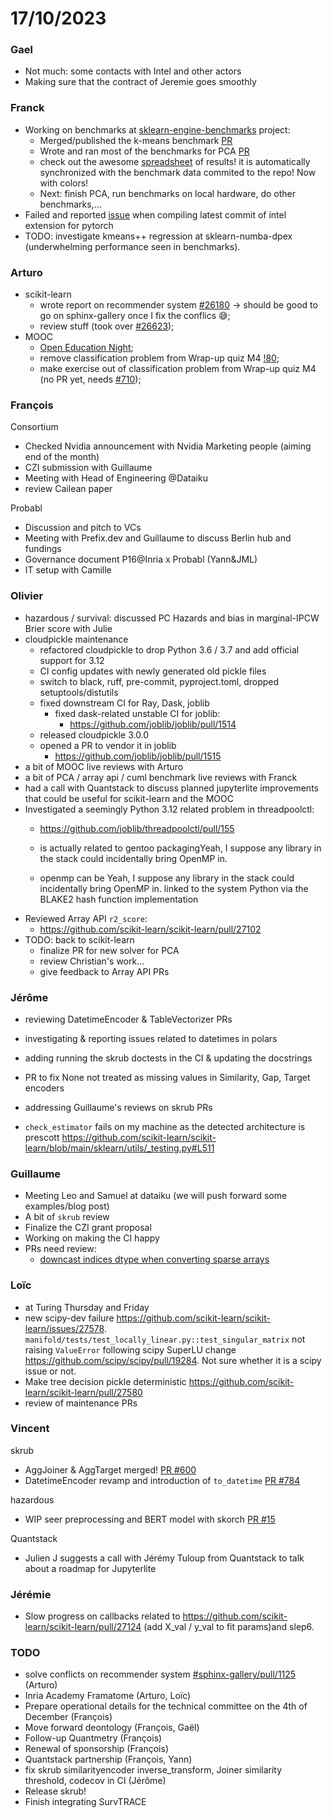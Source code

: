 # 17/10/2023

### Gael

- Not much: some contacts with Intel and other actors
- Making sure that the contract of Jeremie goes smoothly

### Franck

- Working on benchmarks at [sklearn-engine-benchmarks](https://github.com/soda-inria/sklearn-engine-benchmarks/) project:
    - Merged/published the k-means benchmark [PR](https://github.com/soda-inria/sklearn-engine-benchmarks/pull/2)
    - Wrote and ran most of the benchmarks for PCA [PR](https://github.com/soda-inria/sklearn-engine-benchmarks/pull/2)
    - check out the awesome [spreadsheet](https://docs.google.com/spreadsheets/d/1te_3jY6vI4wo3-V7xbmWQai5Mdh5plWdLst2ox0wuLM) of results! it is automatically synchronized with the benchmark data commited to the repo! Now with colors!
    - Next: finish PCA, run benchmarks on local hardware, do other benchmarks,...
- Failed and reported [issue](https://github.com/intel/intel-extension-for-pytorch/issues/441) when compiling latest commit of intel extension for pytorch 
- TODO: investigate kmeans++ regression at sklearn-numba-dpex (underwhelming performance seen in benchmarks).

### Arturo

- scikit-learn
    - wrote report on recommender system [#26180](https://github.com/scikit-learn/scikit-learn/pull/26180#issuecomment-1765940782) -> should be good to go on sphinx-gallery once I fix the conflics :sweat_smile:;
    - review stuff (took over [#26623](https://github.com/scikit-learn/scikit-learn/pull/26623));
- MOOC
    - [Open Education Night](https://www.edflex.com/blog/open-education-night);
    - remove classification problem from Wrap-up quiz M4 [!80](https://gitlab.inria.fr/learninglab/mooc-scikit-learn/mooc-scikit-learn-coordination/-/merge_requests/80);
    - make exercise out of classification problem from Wrap-up quiz M4 (no PR yet, needs [#710](https://github.com/INRIA/scikit-learn-mooc/pull/710));

### François

Consortium
- Checked Nvidia announcement with Nvidia Marketing people (aiming end of the month)
- CZI submission with Guillaume
- Meeting with Head of Engineering @Dataiku
- review Cailean paper

Probabl
- Discussion and pitch to VCs 
- Meeting with Prefix.dev and Guillaume to discuss Berlin hub and fundings
- Governance document P16@Inria x Probabl (Yann&JML)
- IT setup with Camille 

### Olivier

- hazardous / survival: discussed PC Hazards and bias in marginal-IPCW Brier score with Julie
- cloudpickle maintenance
    - refactored cloudpickle to drop Python 3.6 / 3.7 and add official support for 3.12
    - CI config updates with newly generated old pickle files
    - switch to black, ruff, pre-commit, pyproject.toml, dropped setuptools/distutils
    - fixed downstream CI for Ray, Dask, joblib
        - fixed dask-related unstable CI for joblib:
            - https://github.com/joblib/joblib/pull/1514
    - released cloudpickle 3.0.0
    - opened a PR to vendor it in joblib
        - https://github.com/joblib/joblib/pull/1515
- a bit of MOOC live reviews with Arturo
- a bit of PCA / array api / cuml benchmark live reviews with Franck
- had a call with Quantstack to discuss planned jupyterlite improvements that could be useful for scikit-learn and the MOOC
- Investigated a seemingly Python 3.12 related problem in threadpoolctl:
    - https://github.com/joblib/threadpoolctl/pull/155
    - is actually related to gentoo packagingYeah, I suppose any library in the stack could incidentally bring OpenMP in.

    - openmp can be Yeah, I suppose any library in the stack could incidentally bring OpenMP in.
linked to the system Python via the BLAKE2 hash function implementation
- Reviewed Array API `r2_score`:
    - https://github.com/scikit-learn/scikit-learn/pull/27102
- TODO: back to scikit-learn
    - finalize PR for new solver for PCA
    - review Christian's work...
    - give feedback to Array API PRs

### Jérôme 

- reviewing DatetimeEncoder & TableVectorizer PRs
- investigating & reporting issues related to datetimes in polars
- adding running the skrub doctests in the CI & updating the docstrings
- PR to fix None not treated as missing values in Similarity, Gap, Target encoders
- addressing Guillaume's reviews on skrub PRs


- `check_estimator` fails on my machine as the detected architecture is prescott https://github.com/scikit-learn/scikit-learn/blob/main/sklearn/utils/_testing.py#L511

### Guillaume

- Meeting Leo and Samuel at dataiku (we will push forward some examples/blog post)
- A bit of `skrub` review
- Finalize the CZI grant proposal
- Working on making the CI happy
- PRs need review:
    - [downcast indices dtype when converting sparse arrays](https://github.com/scikit-learn/scikit-learn/pull/27372)

### Loïc

- at Turing Thursday and Friday
- new scipy-dev failure https://github.com/scikit-learn/scikit-learn/issues/27578. `manifold/tests/test_locally_linear.py::test_singular_matrix` not raising `ValueError` following scipy SuperLU change https://github.com/scipy/scipy/pull/19284. Not sure whether it is a scipy issue or not.
- Make tree decision pickle deterministic https://github.com/scikit-learn/scikit-learn/pull/27580
- review of maintenance PRs

### Vincent

skrub
- AggJoiner & AggTarget merged! [PR #600](https://github.com/skrub-data/skrub/pull/600)
- DatetimeEncoder revamp and introduction of `to_datetime` [PR #784](https://github.com/skrub-data/skrub/pull/784)

hazardous
- WIP seer preprocessing and BERT model with skorch [PR #15](https://github.com/soda-inria/hazardous/pull/15)

Quantstack
- Julien J suggests a call with Jérémy Tuloup from Quantstack to talk about a roadmap for Jupyterlite

### Jérémie

- Slow progress on callbacks
  related to https://github.com/scikit-learn/scikit-learn/pull/27124 (add X_val / y_val to fit params)and slep6.

### TODO

- solve conflicts on recommender system [#sphinx-gallery/pull/1125](https://github.com/sphinx-gallery/sphinx-gallery/pull/1125) (Arturo)
- Inria Academy Framatome (Arturo, Loïc)
- Prepare operational details for the technical committee on the 4th of December (François)
- Move forward deontology (François, Gaël)
- Follow-up Quantmetry (François)
- Renewal of sponsorship (François)
- Quantstack partnership (François, Yann)
- fix skrub similarityencoder inverse_transform, Joiner similarity threshold, codecov in CI (Jérôme)
- Release skrub!
- Finish integrating SurvTRACE
